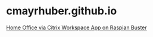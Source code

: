 # cmayrhuber.github.io

[Home Office via Citrix Workspace App on Raspian Buster](https://cmayrhuber.github.io/raspi-workspace)
